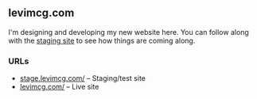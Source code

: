 ## levimcg.com

I'm designing and developing my new website here. You can follow along with the [staging site](http://stage.levimcg.com/) to see how things are coming along.

### URLs

- [stage.levimcg.com/](http://stage.levimcg.com/) – Staging/test site
- [levimcg.com/](http://levimcg.com/) – Live site
